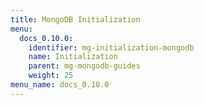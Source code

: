 ```yaml
---
title: MongoDB Initialization
menu:
  docs_0.10.0:
    identifier: mg-initialization-mongodb
    name: Initialization
    parent: mg-mongodb-guides
    weight: 25
menu_name: docs_0.10.0
---
```

